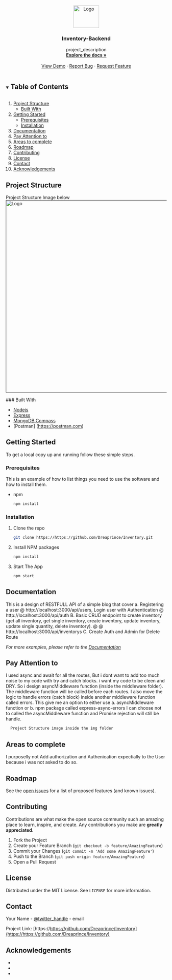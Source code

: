 <!-- PROJECT LOGO -->
<br />
<p align="center">
  <a href="https://https://github.com/Dreaprince/Inventory">
    <img src="" alt="Logo" width="80" height="70">
  </a>

  <h3 align="center">Inventory-Backend</h3>

  <p align="center">
    project_description
    <br />
    <a href="https://https://github.com/Dreaprince/Inventory"><strong>Explore the docs »</strong></a>
    <br />
    <br />
    <a href="https://github.com/github_username/repo_name">View Demo</a>
    ·
    <a href="https://github.com/github_username/repo_name/issues">Report Bug</a>
    ·
    <a href="https://github.com/github_username/repo_name/issues">Request Feature</a>
  </p>
</p>



<!-- TABLE OF CONTENTS -->
<details open="open">
  <summary><h2 style="display: inline-block">Table of Contents</h2></summary>
  <ol>
    <li>
      <a href="#about-the-project">Project Structure</a>
      <ul>
        <li><a href="#built-with">Built With</a></li>
      </ul>
    </li>
    <li>
      <a href="#getting-started">Getting Started</a>
      <ul>
        <li><a href="#prerequisites">Prerequisites</a></li>
        <li><a href="#installation">Installation</a></li>
      </ul>
    </li>
    <li><a href="#usage">Documentation</a></li>
    <li><a href="#usage">Pay Attention to</a></li>
    <li><a href="#usage">Areas to complete</a></li>
    <li><a href="#roadmap">Roadmap</a></li>
    <li><a href="#contributing">Contributing</a></li>
    <li><a href="#license">License</a></li>
    <li><a href="#contact">Contact</a></li>
    <li><a href="#acknowledgements">Acknowledgements</a></li>
  </ol>
</details>



<!-- ABOUT THE PROJECT -->
## Project Structure
<p>
 Project Structure Image below
  <a href="">
      <img src="img/project_structure" alt="Logo" width="700" height="600">
  </a>
</p>
### Built With

* [Nodejs](https://nodejs.org/en/)
* [Express](https://expressjs.com)
* [MongoDB Compass](https://www.mongodb.com/try/download/compass)
* [Postman] (https://postman.com)


<!-- GETTING STARTED -->
## Getting Started

To get a local copy up and running follow these simple steps.

### Prerequisites

This is an example of how to list things you need to use the software and how to install them.
* npm
  ```sh
  npm install 
  ```

### Installation

1. Clone the repo
   ```sh
   git clone https://https://github.com/Dreaprince/Inventory.git
   ```
2. Install NPM packages
   ```sh
   npm install
   ```
3. Start The App
   ```sh
   npm start
   ```


## Documentation

This is a design of RESTFULL API of a simple blog that cover
a. Registering a user  @ http://localhost:3000/api/users, 
Login user with Authentication @ http://localhost:3000/api/auth
B. Basic CRUD endpoint to create inventory (get all inventory, get single inventory,  create inventory, update inventory, update single quantity, delete inventory). @ @ http://localhost:3000/api/inventorys
C. Create Auth and Admin for Delete Route



_For more examples, please refer to the [Documentation](https://example.com)_


## Pay Attention to

I used async and await for all the routes, But i dont want to add too much noise to my code with try and catch blocks. i want my code to be cleen and DRY.
So i design asyncMiddleware function (inside the middleware folder). The middleware function will be called before each routes.
I also move the logic to handle errors (catch block) inside another middleware function called errors. This give me an option to either use 
a. asyncMiddleware function or
b. npm package called express-async-errors
I can choose not to called the asyncMiddleware function and Promise rejection will still be handle.
 ```sh
   Project Structure image inside the img folder
   ```

## Areas to complete
I purposelly not Add authorization and Authenication expectially to the User because i was not asked to do so.





<!-- ROADMAP -->
## Roadmap

See the [open issues](https://https://github.com/Dreaprince/Greenish-Blog-Backend/issues) for a list of proposed features (and known issues).



<!-- CONTRIBUTING -->
## Contributing

Contributions are what make the open source community such an amazing place to learn, inspire, and create. Any contributions you make are **greatly appreciated**.

1. Fork the Project
2. Create your Feature Branch (`git checkout -b feature/AmazingFeature`)
3. Commit your Changes (`git commit -m 'Add some AmazingFeature'`)
4. Push to the Branch (`git push origin feature/AmazingFeature`)
5. Open a Pull Request



<!-- LICENSE -->
## License

Distributed under the MIT License. See `LICENSE` for more information.



<!-- CONTACT -->
## Contact

Your Name - [@twitter_handle](https://twitter.com/Dreaprince) - email

Project Link: [https://https://github.com/Dreaprince/Inventory](https://https://github.com/Dreaprince/Inventory)



<!-- ACKNOWLEDGEMENTS -->
## Acknowledgements

* []()
* []()
* []()





